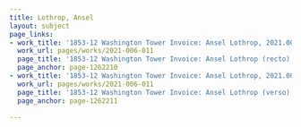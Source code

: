 ```yaml
---
title: Lothrop, Ansel
layout: subject
page_links:
- work_title: '1853-12 Washington Tower Invoice: Ansel Lothrop, 2021.006.011'
  work_url: pages/works/2021-006-011
  page_title: '1853-12 Washington Tower Invoice: Ansel Lothrop (recto)'
  page_anchor: page-1262210
- work_title: '1853-12 Washington Tower Invoice: Ansel Lothrop, 2021.006.011'
  work_url: pages/works/2021-006-011
  page_title: '1853-12 Washington Tower Invoice: Ansel Lothrop (verso)'
  page_anchor: page-1262211

---
```

